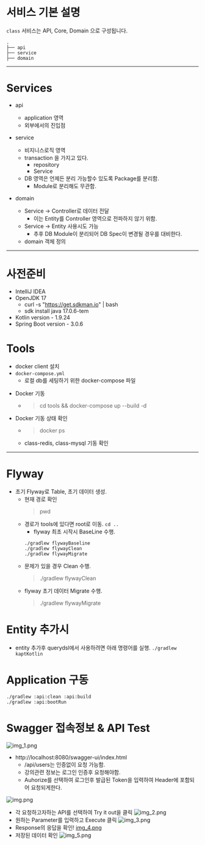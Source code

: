 # 서비스 기본 설명

`class` 서비스는 API, Core, Domain 으로 구성됩니다.

```
.
├── api
├── service
├── domain
```

---

# Services

* api
  * application 영역
  * 외부에서의 진입점

* service
  * 비지니스로직 영역
  * transaction 을 가지고 있다.
    * repository
    * Service
  * DB 영역은 언제든 분리 가능할수 있도록 Package를 분리함.
    * Module로 분리해도 무관함.

* domain
  * Service -> Controller로 데이터 전달
    * 이는 Entity를 Controller 영역으로 전파하지 않기 위함.
  * Service -> Entity 사용시도 가능
    * 추후 DB Module이 분리되어 DB Spec이 변경될 경우를 대비한다.
  * domain 객체 정의

---

# 사전준비

* IntelliJ IDEA
* OpenJDK 17
  * curl -s "https://get.sdkman.io" | bash
  * sdk install java 17.0.6-tem
* Kotlin version - 1.9.24
* Spring Boot version - 3.0.6

# Tools

- docker client 설치
- `docker-compose.yml`
  - 로컬 db를 세팅하기 위한 docker-compose 파일

* Docker 기동
  * > cd tools && docker-compose up --build -d

* Docker 기동 상태 확인
  * > docker ps
  * class-redis, class-mysql 기동 확인

---

# Flyway

* 초기 Flyway로 Table, 초기 데이터 생성.
  * 현재 경로 확인
    > pwd
  * 경로가 tools에 있다면 root로 이동.
    ```cd ..```
    * flyway 최초 시작시 BaseLine 수행.
    ```
    ./gradlew flywayBaseline
    ./gradlew flywayClean 
    ./gradlew flywayMigrate
    ```
  * 문제가 있을 경우 Clean 수행.
    > ./gradlew flywayClean
  * flyway 초기 데이터 Migrate 수행.
    > ./gradlew flywayMigrate

# Entity 추가시

* entity 추가후 querydsl에서 사용하려면 아래 명령어를 실행.
```./gradlew kaptKotlin```

# Application 구동
```
./gradlew :api:clean :api:build
./gradlew :api:bootRun
```

# Swagger 접속정보 & API Test

![img_1.png](img_1.png)

* http://localhost:8080/swagger-ui/index.html
  * /api/users는 인증없이 요청 가능함.
  * 강의관련 정보는 로그인 인증후 요청해야함.
  * Auhorize를 선택하여 로그인후 발급된 Token을 입력하여 Header에 포함되어 요청되게한다.

![img.png](img.png)

* 각 요청하고자하는 API를 선택하여 Try it out을 클릭
  ![img_2.png](img_2.png)
* 원하는 Parameter를 입력하고 Execute 클릭
  ![img_3.png](img_3.png)
* Response의 응답을 확인!
  [img_4.png](img_4.png)
* 저장된 데이터 확인
  ![img_5.png](img_5.png)



